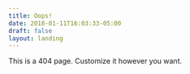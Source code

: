 ```yaml
---
title: Oops!
date: 2018-01-11T16:03:33-05:00
draft: false
layout: landing
---
```


This is a 404 page. Customize it however you want.
